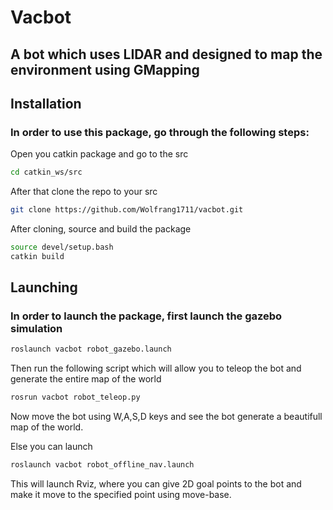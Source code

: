 # Vacbot
## A bot which uses LIDAR and designed to map the environment using GMapping

## Installation
### In order to use this package, go through the following steps:

Open you catkin package and go to the src
```bash
cd catkin_ws/src
```
After that clone the repo to your src
```bash
git clone https://github.com/Wolfrang1711/vacbot.git
```
After cloning, source and build the package
```bash
source devel/setup.bash
catkin build
```
## Launching
### In order to launch the package, first launch the gazebo simulation
```bash
roslaunch vacbot robot_gazebo.launch
```
Then run the following script which will allow you to teleop the bot and generate the entire map of the world
```bash
rosrun vacbot robot_teleop.py
```
Now move the bot using W,A,S,D keys and see the bot generate a beautifull map of the world.

Else you can launch
```bash
roslaunch vacbot robot_offline_nav.launch
```
This will launch Rviz, where you can give 2D goal points to the bot and make it move to the specified point using move-base.
